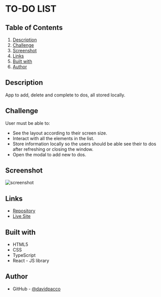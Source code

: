 # TO-DO LIST
## Table of Contents
1. [Description](#description)
1. [Challenge](#challenge)
1. [Screenshot](#screenshot)
1. [Links](#links)
1. [Built with](#built-with)
1. [Author](#author)
## Description
App to add, delete and complete to dos, all stored locally.
## Challenge
User must be able to:
* See the layout according to their screen size.
* Interact with all the elements in the list.
* Store information locally so the users should be able see their to dos after refreshing or closing the window.
* Open the modal to add new to dos.
## Screenshot
![screenshot](https://i.postimg.cc/k462KpDb/screenshot.png "Screenshot")
## Links
* [Repository](https://github.com/davidpacco/todo-list)
* [Live Site](https://davidpacco.github.io/todo-list/)
## Built with
* HTML5
* CSS
* TypeScript
* React - JS library

## Author
* GitHub - [@davidpacco](https://github.com/davidpacco)